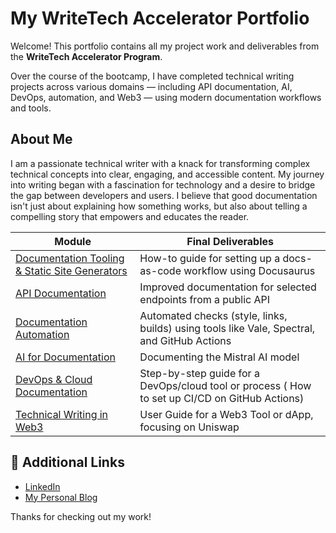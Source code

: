 # My WriteTech Accelerator Portfolio

Welcome! This portfolio contains all my project work and deliverables from the **WriteTech Accelerator Program**.

Over the course of the bootcamp, I have completed technical writing projects across various domains — including API documentation, AI, DevOps, automation, and Web3 — using modern documentation workflows and tools.

##  About Me

I am a passionate technical writer with a knack for transforming complex technical concepts into clear, engaging, and accessible content. My journey into writing began with a fascination for technology and a desire to bridge the gap between developers and users. I believe that good documentation isn't just about explaining how something works, but also about telling a compelling story that empowers and educates the reader.

| Module | Final Deliverables | 
|--------|---------------------|
| [Documentation Tooling & Static Site Generators](documentation-tooling/intro.md) | How-to guide for setting up a docs-as-code workflow using Docusaurus |
| [API Documentation](api-documentation/intro.md) | Improved documentation for selected endpoints from a public API 
| [Documentation Automation](docs-automation/README.md) | Automated checks (style, links, builds) using tools like Vale, Spectral, and GitHub Actions
| [AI for Documentation](ai-documentation/final_doc.md) | Documenting the Mistral AI model
| [DevOps & Cloud Documentation](devops-cloud-documentation/overview.md) | Step-by-step guide for a DevOps/cloud tool or process ( How to set up CI/CD on GitHub Actions)
| [Technical Writing in Web3](web3-documentation/user-guide.md) | User Guide for a Web3 Tool or dApp, focusing on Uniswap 


## 🔗 Additional Links

- [LinkedIn](https://www.linkedin.com/in/Abdulsalaam-noibi)
- [My Personal Blog](https://noibisjunior.github.io/)

Thanks for checking out my work!



